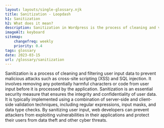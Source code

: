 ```yaml
--- 
layout: layouts/single-glossary.njk
title: Sanitization - Loopdash
h1: Sanitization
h2: What does it mean?
description: Sanitization in Wordpress is the process of cleaning and validating user input data to prevent security vulnerabilities and ensure data integrity.
imageAlt: keyboard
sitemap:
	changefreq: weekly
	priority: 0.4
tags: glossary
date: 2023-03-15
url: /glossary/sanitization
---
```


Sanitization is a process of cleaning and filtering user input data to prevent malicious attacks such as cross-site scripting (XSS) and SQL injection. It involves removing any potentially harmful characters or code from user input before it is processed by the application. Sanitization is an essential security measure that ensures the integrity and confidentiality of user data. It is typically implemented using a combination of server-side and client-side validation techniques, including regular expressions, input masks, and data type checks. By sanitizing user input, web developers can prevent attackers from exploiting vulnerabilities in their applications and protect their users from data theft and other cyber threats.
